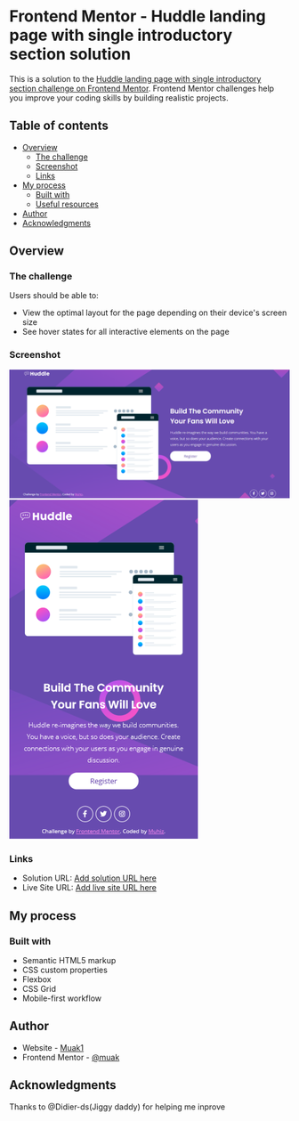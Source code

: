 # Frontend Mentor - Huddle landing page with single introductory section solution

This is a solution to the [Huddle landing page with single introductory section challenge on Frontend Mentor](https://www.frontendmentor.io/challenges/huddle-landing-page-with-a-single-introductory-section-B_2Wvxgi0). Frontend Mentor challenges help you improve your coding skills by building realistic projects. 

## Table of contents

- [Overview](#overview)
  - [The challenge](#the-challenge)
  - [Screenshot](#screenshot)
  - [Links](#links)
- [My process](#my-process)
  - [Built with](#built-with)
  - [Useful resources](#useful-resources)
- [Author](#author)
- [Acknowledgments](#acknowledgments)


## Overview

### The challenge

Users should be able to:

- View the optimal layout for the page depending on their device's screen size
- See hover states for all interactive elements on the page

### Screenshot

![desktop design](./screenshot/desktop-screenshot.png)
![mobile design](./screenshot/mobile-screenshot.png)

### Links

- Solution URL: [Add solution URL here](https://github.com/muakone/project.git)
- Live Site URL: [Add live site URL here](https://muakone.github.io/project/)

## My process

### Built with

- Semantic HTML5 markup
- CSS custom properties
- Flexbox
- CSS Grid
- Mobile-first workflow


## Author

- Website - [Muak1](https://muakone.github.io/project/)
- Frontend Mentor - [@muak](https://www.frontendmentor.io/profile/muak)

## Acknowledgments
Thanks to @Didier-ds(Jiggy daddy) for helping me inprove


